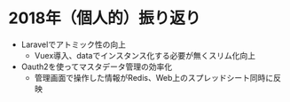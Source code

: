 # 2018年（個人的）振り返り

- Laravelでアトミック性の向上
   - Vuex導入、dataでインスタンス化する必要が無くスリム化向上
- Oauth2を使ってマスタデータ管理の効率化
   - 管理画面で操作した情報がRedis、Web上のスプレッドシート同時に反映
